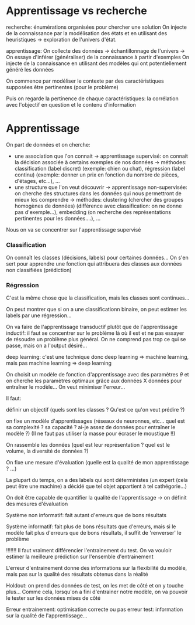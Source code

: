 


# Apprentissage vs recherche

recherche:
énumérations organisées pour chercher une solution
On injecte de la connaissance par la modélisation des états et en utilisant des heuristiques
-> exploration de l'univers d'état.


apprentissage:
On collecte des données
-> échantillonnage de l'univers
-> On essaye d'inférer (généraliser) de la connaissance à partir d'exemples
On injecte de la connaissance en utilisant des modèles qui ont potentiellement généré les données


On commence par modéliser le contexte par des caractéristiques supposées être pertinentes (pour le problème)

Puis on regarde la pertinence de chaque caractéristiques: la corrélation avec l'objectif en question et le contenu d'information

# Apprentissage

On part de données et on cherche:
- une association que l'on connait
    -> apprentissage supervisé: on connait la décision associée à certains exemples de nos données
    -> méthodes: classification (label discret) (exemple: chien ou chat), régression (label continu) (exemple: donner un prix en fonction du nombre de pièces, d'étages, etc...), ...
- une structure que l'on veut découvrir
    -> apprentissage non-supervisée: on cherche des structures dans les données qui nous permettront de mieux les comprendre
    -> méthodes: clustering (chercher des groupes homogènes de données) (différence avec classification: on ne donne pas d'exemple...), embedding (on recherche des représentations pertinentes pour les données....), ...


Nous on va se concentrer sur l'apprentissage supervisé

### Classification

On connaît les classes (décisions, labels) pour certaines données... On s'en sert pour apprendre une fonction qui attribuera des classes aux données non classifiées (prédiction)

### Régression

C'est la même chose que la classification, mais les classes sont continues...

On peut montrer que si on a une classificationn binaire, on peut estimer les labels par une régression...


On va faire de l'apprentissage transductif plutôt que de l'apprentissage inductif: il faut se concentrer sur le problème là où il est et ne pas essayer de résoudre un problème plus général.
On ne comprend pas trop ce qui se passe, mais on a l'output désiré...

deep learning: c'est une technique
donc deep learning => machine learning, mais pas machine learning => deep learning

On choisit un modèle de fonction d'apprentissage avec des paramètres $\theta$ et on cherche les paramètres optimaux grâce aux données X données pour entraîner le modèle... On veut minimiser l'erreur...

Il faut:

définir un objectif (quels sont les classes ? Qu'est ce qu'on veut prédire ?)

on fixe un modèle d'apprentissages (réseaux de neuronnes, etc... quel est sa complexité ? sa capacité ? ai-je assez de données pour entraîner le modèle ?) (Il ne faut pas utiliser la masse pour écraser le moustique !!)

On rassemble les données (quel est leur représentation ? quel est le volume, la diversité de données ?)

On fixe une mesure d'évaluation (quelle est la qualité de mon apprentissage ? ...)

La plupart du temps, on a des labels qui sont déterministes (un expert (cela peut être une machine) a décidé que tel objet appartient à tel cathégorie...)

On doit être capable de quantifier la qualité de l'apprentissage
-> on définit des mesures d'évaluation

Système non informatif: fait autant d'erreurs que de bons résultats

Système informatif: fait plus de bons résultats que d'erreurs, mais si le modèle fait plus d'erreurs que de bons résultats, il suffit de 'renverser' le problème

!!!!!!! Il faut vraiment différencier l'entrainement du test. On va vouloir estimer la meilleure prédiction sur l'ensemble d'entrainement

L'erreur d'entrainement donne des informations sur la flexibilité du modèle, mais pas sur la qualité des résultats obtenus dans la réalité

Holdout: on prend des données de test, on les met de côté et on y touche plus... Comme cela, lorsqu'on a fini d'entrainer notre modèle, on va pouvoir le tester sur les données mises de côté

Erreur entrainement: optimisation correcte ou pas
erreur test: information sur la qualité de l'apprentissage...
